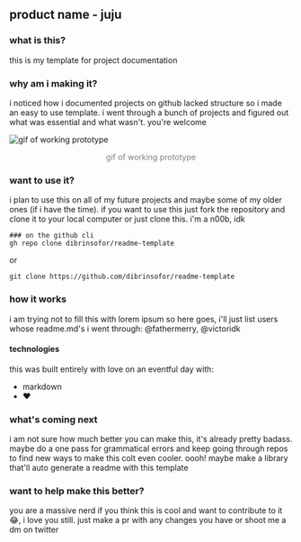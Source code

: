 ## product name - juju


### what is this?
this is my template for project documentation

### why am i making it?
i noticed how i documented projects on github lacked structure so i made an easy to use template. i went through a bunch of projects and figured out what was essential and what wasn't. you're welcome

![gif of working prototype](https://media3.giphy.com/media/2vogqNpFQywWC0z0j5/giphy.gif)
<center style=color:grey;>gif of working prototype</center>

### want to use it?
i plan to use this on all of my future projects and maybe some of my older ones (if i have the time). if you want to use this just fork the repository and clone it to your local computer or just clone this. i'm a n00b, idk

```
### on the github cli
gh repo clone dibrinsofor/readme-template
```
or 
```
git clone https://github.com/dibrinsofor/readme-template
```

### how it works
i am trying not to fill this with lorem ipsum so here goes, i'll just list users whose readme.md's i went through: @fathermerry, @victoridk

#### technologies
this was built entirely with love on an eventful day with:

- markdown
- ❤️

### what's coming next
i am not sure how much better you can make this, it's already pretty badass. maybe do a one pass for grammatical errors and keep going through repos to find new ways to make this colt even cooler. oooh! maybe make a library that'll auto generate a readme with this template

### want to help make this better?
you are a massive nerd if you think this is cool and want to contribute to it😂, i love you still. just make a pr with any changes you have or shoot me a dm on twitter

[//]: # (So depending on use case, you may want to keep the documentation short. in that case you may not need to include the last two sections or you can)
